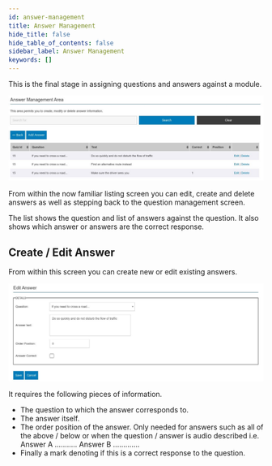 ```yaml
---
id: answer-management
title: Answer Management
hide_title: false
hide_table_of_contents: false
sidebar_label: Answer Management
keywords: []
---
```

This is the final stage in assigning questions and answers against a module.

![](answer-list.jpg)

From within the now familiar listing screen you can edit, create and delete answers as well as stepping back to the question management screen.

The list shows the question and list of answers against the question. It also shows which answer or answers are the correct response.

## Create / Edit Answer

From within this screen you can create new or edit existing answers. 

![](answer-edit.jpg)

It requires the following pieces of information.

* The question to which the answer corresponds to.
* The answer itself.
* The order position of the answer. Only needed for answers such as all of the above / below or when the question / answer is audio described i.e. Answer A ........... Answer B .............
* Finally a mark denoting if this is a correct response to the question.